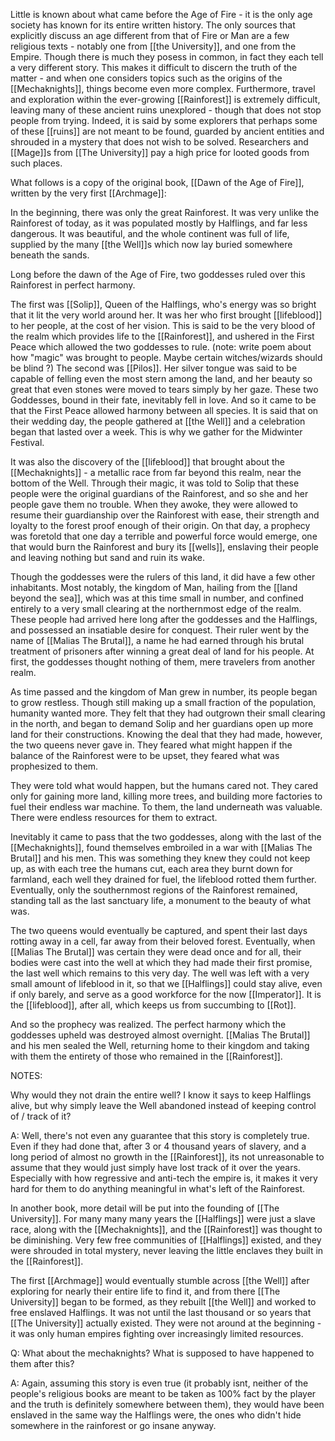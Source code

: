 
Little is known about what came before the Age of Fire - it is the only age society has known for its entire written history. The only sources that explicitly discuss an age different from that of Fire or Man are a few religious texts - notably one from [[the University]], and one from the Empire. Though there is much they posess in common, in fact they each tell a very different story. This makes it difficult to discern the truth of the matter - and when one considers topics such as the origins of the [[Mechaknights]], things become even more complex. Furthermore, travel and exploration within the ever-growing [[Rainforest]] is extremely difficult, leaving many of these ancient ruins unexplored - though that does not stop people from trying. Indeed, it is said by some explorers that perhaps some of these [[ruins]] are not meant to be found, guarded by ancient entities and shrouded in a mystery that does not wish to be solved. Researchers and [[Mage]]s from [[The University]] pay a high price for looted goods from such places.   


What follows is a copy of the original book, [[Dawn of the Age of Fire]], written by the very first [[Archmage]]:

In the beginning, there was only the great Rainforest. It was very unlike the Rainforest of today, as it was populated mostly by Halflings, and far less dangerous. It was beautiful, and the whole continent was full of life, supplied by the many [[the Well]]s which now lay buried somewhere beneath the sands.

Long before the dawn of the Age of Fire, two goddesses ruled over this Rainforest in perfect harmony.

The first was [[Solip]], Queen of the Halflings, who's energy was so bright that it lit the very world around her. It was her who first brought
[[lifeblood]] to her people, at the cost of her vision. This is said to be the very blood of the realm which provides life to the [[Rainforest]], and ushered in the First Peace which allowed the two goddesses to rule. 						(note: write poem about how "magic" was brought to people. Maybe certain witches/wizards should be blind ?)
The second was [[Pilos]]. Her silver tongue was said to be capable of felling even the most stern among the land, and her beauty so great that even stones were moved to tears simply by her gaze. These two Goddesses, bound in their fate, inevitably fell in love. And so it came to be that the First Peace allowed harmony between all species. It is said that on their wedding day, the people gathered at [[the Well]] and a celebration began that lasted over a week. This is why we gather for the Midwinter Festival.

It was also the discovery of the [[lifeblood]] that brought about the [[Mechaknights]] - a metallic race from far beyond this realm, near the bottom of the Well.  Through their magic, it was told to Solip that these people were the original guardians of the Rainforest, and so she and her people gave them no trouble. When they awoke, they were allowed to resume their guardianship over the Rainforest with ease, their strength and loyalty to the forest proof enough of their origin. On that day, a prophecy was foretold that one day a terrible and powerful force would emerge, one that would burn the Rainforest and bury its [[wells]], enslaving their people and leaving nothing but sand and ruin its wake. 

Though the goddesses were the rulers of this land, it did have a few other inhabitants. Most notably, the kingdom of Man, hailing from the [[land beyond the sea]], which was at this time small in number, and confined entirely to a very small clearing at the northernmost edge of the realm. These people had arrived here long after the goddesses and the Halflings, and possessed an insatiable desire for conquest. Their ruler went by the name of [[Malias The Brutal]], a name he had earned through his brutal treatment of prisoners after winning a great deal of land for his people. At first, the goddesses thought nothing of them, mere travelers from another realm.

As time passed and the kingdom of Man grew in number, its people began to grow restless. Though still making up a small fraction of the population, humanity wanted more. They felt that they had outgrown their small clearing in the north, and began to demand Solip and her guardians open up more land for their constructions. Knowing the deal that they had made, however, the two queens never gave in. They feared what might happen if the balance of the Rainforest were to be upset, they feared what was prophesized to them.

They were told what would happen, but the humans cared not. They cared only for gaining more land, killing more trees, and building more factories to fuel their endless war machine. To them, the land underneath was valuable. There were endless resources for them to extract. 

Inevitably it came to pass that the two goddesses, along with the last of the [[Mechaknights]], found themselves embroiled in a war with [[Malias The Brutal]] and his men. This was something they knew they could not keep up, as with each tree the humans cut, each area they burnt down for farmland, each well they drained for fuel, the lifeblood rotted them further. Eventually, only the southernmost regions of the Rainforest remained, standing tall as the last sanctuary life, a monument to the beauty of what was. 

The two queens would eventually be captured, and spent their last days rotting away in a cell, far away from their beloved forest. Eventually, when [[Malias The Brutal]] was certain they were dead once and for all, their bodies were cast into the well at which they had made their first promise, the last well which remains to this very day. The well was left with a very small amount of lifeblood in it, so that we [[Halflings]] could stay alive, even if only barely, and serve as a good workforce for the now [[Imperator]]. It is the [[lifeblood]], after all, which keeps us from succumbing to [[Rot]]. 

And so the prophecy was realized. The perfect harmony which the goddesses upheld was destroyed almost overnight. [[Malias The Brutal]] and his men sealed the Well, returning home to their kingdom and taking with them the entirety of those who remained in the [[Rainforest]]. 


NOTES: 

Why would they not drain the entire well? I know it says to keep Halflings alive, but why simply leave the Well abandoned instead of keeping control of / track of it?

A: Well, there's not even any guarantee that this story is completely true. Even if they had done that, after 3 or 4 thousand years of slavery, and a long period of almost no growth in the [[Rainforest]], its not unreasonable to assume that they would just simply have lost track of it over the years. Especially with how regressive and anti-tech the empire is, it makes it very hard for them to do anything meaningful in what's left of the Rainforest. 

In another book, more detail will be put into the founding of [[The University]]. For many many many years the [[Halflings]] were just a slave race, along with the [[Mechaknights]], and the [[Rainforest]] was thought to be diminishing. Very few free communities of [[Halflings]] existed, and they were shrouded in total mystery, never leaving the little enclaves they built in the [[Rainforest]]. 

The first [[Archmage]] would eventually stumble across [[the Well]] after exploring for nearly their entire life to find it, and from there [[The University]] began to be formed, as they rebuilt [[the Well]] and worked to free enslaved Halflings. It was not until the last thousand or so years that [[The University]] actually existed. They were not around at the beginning - it was only human empires fighting over increasingly limited resources. 

Q: What about the mechaknights? What is supposed to have happened to them after this?

A: Again, assuming this story is even true (it probably isnt, neither of the people's religious books are meant to be taken as 100% fact by the player and the truth is definitely somewhere between them), they would have been enslaved in the same way the Halflings were, the ones who didn't hide somewhere in the rainforest or go insane anyway. 